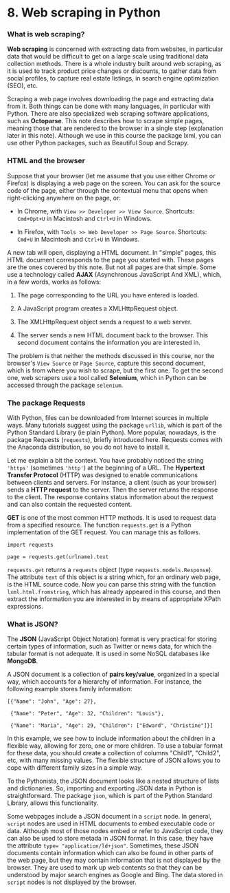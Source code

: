 # 8. Web scraping in Python

### What is web scraping?

**Web scraping** is concerned with extracting data from websites, in particular data that would be difficult to get on a large scale using traditional data collection methods. There is a whole industry built around web scraping, as it is used to track product price changes or discounts, to gather data from social profiles, to capture real estate listings, in search engine optimization (SEO), etc.

Scraping a web page involves downloading the page and extracting data from it. Both things can be done with many languages, in particular with Python. There are also specialized web scraping software applications, such as **Octoparse**. This note describes how to scrape simple pages, meaning those that are rendered to the browser in a single step (explanation later in this note). Although we use in this course the package lxml, you can use other Python packages, such as Beautiful Soup and Scrapy.

### HTML and the browser

Suppose that your browser (let me assume that you use either Chrome or Firefox) is displaying a web page on the screen. You can ask for the source code of the page, either through the contextual menu that opens when right-clicking anywhere on the page, or:

* In Chrome, with `View >> Developer >> View Source`. Shortcuts: `Cmd+Opt+U` in Macintosh and `Ctrl+U` in Windows.

* In Firefox, with `Tools >> Web Developer >> Page Source`. Shortcuts: `Cmd+U` in Macintosh and `Ctrl+U` in Windows.

A new tab will open, displaying a HTML document. In "simple" pages, this HTML document corresponds to the page you started with. These pages are the ones covered by this note. But not all pages are that simple. Some use a technology called **AJAX** (Asynchronous JavaScript And XML), which, in a few words, works as follows:

1. The page corresponding to the URL you have entered is loaded.

2. A JavaScript program creates a XMLHttpRequest object.

3. The XMLHttpRequest object sends a request to a web server.

4. The server sends a new HTML document back to the browser. This second document contains the information you are interested in.

The problem is that neither the methods discussed in this course, nor the browser's `View Source` or `Page Source`, capture this second document, which is from where you wish to scrape, but the first one. To get the second one, web scrapers use a tool called **Selenium**, which in Python can be accessed through the package `selenium`.

### The package Requests

With Python, files can be downloaded from Internet sources in multiple ways. Many tutorials suggest using the package `urllib`, which is part of the Python Standard Library (ie plain Python). More popular, nowadays, is the package Requests (`requests`), briefly introduced here. Requests comes with the Anaconda distribution, so you do not have to install it.

Let me explain a bit the context. You have probably noticed the string `'https'` (sometimes `'http'`) at the beginning of a URL. The **Hypertext Transfer Protocol** (HTTP) was designed to enable communications between clients and servers. For instance, a client (such as your browser) sends a **HTTP request** to the server. Then the server returns the response to the client. The response contains status information about the request and can also contain the requested content.

**GET** is one of the most common HTTP methods. It is used to request data from a specified resource. The function `requests.get` is a Python implementation of the GET request. You can manage this as follows.

`import requests`

`page = requests.get(urlname).text`

`requests.get` returns a `requests` object (type `requests.models.Response`). The attribute `text` of this object is a string which, for an ordinary web page, is the HTML source code. Now you can parse this string with the function `lxml.html.fromstring`, which has already appeared in this course, and then extract the information you are interested in by means of appropriate XPath expressions.

### What is JSON?

The **JSON** (JavaScript Object Notation) format is very practical for storing certain types of information, such as Twitter or news data, for which the tabular format is not adequate. It is used in some NoSQL databases like **MongoDB**. 

A JSON document is a collection of **pairs key/value**, organized in a special way, which accounts for a hierarchy of information. For instance, the following example stores family information:

	[{"Name": "John", "Age": 27},

	 {"Name": "Peter", "Age": 32, "Children": "Louis"},

	 {"Name": "Maria", "Age": 29, "Children": ["Edward", "Christine"]}]

In this example, we see how to include information about the children in a flexible way, allowing for zero, one or more children. To use a tabular format for these data, you should create a collection of columns "Child1", "Child2", etc, with many missing values. The flexible structure of JSON allows you to cope with different family sizes in a simple way. 

To the Pythonista, the JSON document looks like a nested structure of lists and dictionaries. So, importing and exporting JSON data in Python is straightforward. The package `json`, which is part of the Python Standard Library, allows this functionality.

Some webpages include a JSON document in a `script` node. In general, `script` nodes are used in HTML documents to embed executable code or data. Although most of those nodes embed or refer to JavaScript code, they can also be used to store metada in JSON format. In this case, they have the attribute `type= "application/ld+json"`. Sometimes, these JSON documents contain information which can also be found in other parts of the web page, but they may contain information that is not displayed by the browser. They are used to mark up web contents so that they can be understood by major search engines as Google and Bing. The data stored in `script` nodes is not displayed by the browser.
